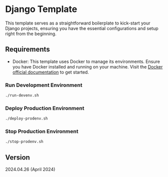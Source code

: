 # Django Template

This template serves as a straightforward boilerplate to kick-start your Django projects, ensuring you have the essential configurations and setup right from the beginning.

## Requirements

- Docker: This template uses Docker to manage its environments. Ensure you have Docker installed and running on your machine. Visit the [Docker official documentation](https://docs.docker.com/get-docker/) to get started.

### Run Development Environment

```bash
./run-devenv.sh
```

### Deploy Production Environment

```bash
./deploy-prodenv.sh
```

### Stop Production Environment

```bash
./stop-prodenv.sh
```

## Version

2024.04.26 (April 2024)